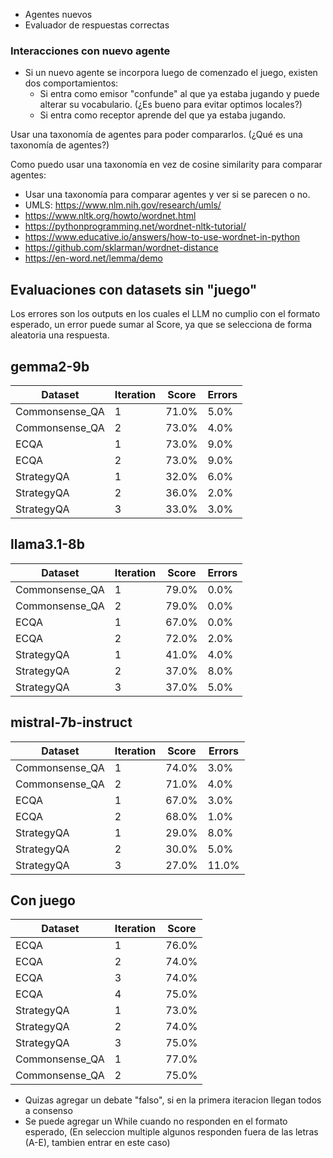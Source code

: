 - Agentes nuevos
- Evaluador de respuestas correctas

### Interacciones con nuevo agente

- Si un nuevo agente se incorpora luego de comenzado el juego, existen dos comportamientos:
  - Si entra como emisor "confunde" al que ya estaba jugando y puede alterar su vocabulario. (¿Es bueno para evitar optimos locales?)
  - Si entra como receptor aprende del que ya estaba jugando.

Usar una taxonomía de agentes para poder compararlos. (¿Qué es una taxonomía de agentes?)

Como puedo usar una taxonomía en vez de cosine similarity para comparar agentes:

- Usar una taxonomía para comparar agentes y ver si se parecen o no.
- UMLS: https://www.nlm.nih.gov/research/umls/
- https://www.nltk.org/howto/wordnet.html
- https://pythonprogramming.net/wordnet-nltk-tutorial/
- https://www.educative.io/answers/how-to-use-wordnet-in-python
- https://github.com/sklarman/wordnet-distance
- https://en-word.net/lemma/demo


## Evaluaciones con datasets sin "juego"

Los errores son los outputs en los cuales el LLM no cumplio con el formato esperado, un error puede sumar al Score, ya que se selecciona de forma aleatoria una respuesta.

## gemma2-9b

| Dataset         | Iteration | Score |Errors|
|-----------------|-----------|-------|------|
| Commonsense_QA  | 1         | 71.0% | 5.0% |
| Commonsense_QA  | 2         | 73.0% | 4.0% |
| ECQA            | 1         | 73.0% | 9.0% |
| ECQA            | 2         | 73.0% | 9.0% |
| StrategyQA      | 1         | 32.0% | 6.0% |
| StrategyQA      | 2         | 36.0% | 2.0% |
| StrategyQA      | 3         | 33.0% | 3.0% |

## llama3.1-8b

| Dataset         | Iteration | Score |Errors|
|-----------------|-----------|-------|------|
| Commonsense_QA  | 1         | 79.0% | 0.0% |
| Commonsense_QA  | 2         | 79.0% | 0.0% |
| ECQA            | 1         | 67.0% | 0.0% |
| ECQA            | 2         | 72.0% | 2.0% |
| StrategyQA      | 1         | 41.0% | 4.0% |
| StrategyQA      | 2         | 37.0% | 8.0% |
| StrategyQA      | 3         | 37.0% | 5.0% |

## mistral-7b-instruct

| Dataset         | Iteration | Score | Errors |
|-----------------|-----------|-------|--------|
| Commonsense_QA  | 1         | 74.0% | 3.0%   |
| Commonsense_QA  | 2         | 71.0% | 4.0%   |
| ECQA            | 1         | 67.0% | 3.0%   |
| ECQA            | 2         | 68.0% | 1.0%   |
| StrategyQA      | 1         | 29.0% | 8.0%   |
| StrategyQA      | 2         | 30.0% | 5.0%   |
| StrategyQA      | 3         | 27.0% | 11.0%  |

## Con juego

| Dataset         | Iteration | Score |
|-----------------|-----------|-------|
| ECQA            | 1         | 76.0% |
| ECQA            | 2         | 74.0% |
| ECQA            | 3         | 74.0% |
| ECQA            | 4         | 75.0% |
| StrategyQA      | 1         | 73.0% |
| StrategyQA      | 2         | 74.0% |
| StrategyQA      | 3         | 75.0% |
| Commonsense_QA  | 1         | 77.0% |
| Commonsense_QA  | 2         | 75.0% |

* Quizas agregar un debate "falso", si en la primera iteracion llegan todos a consenso
* Se puede agregar un While cuando no responden en el formato esperado, (En seleccion multiple algunos responden fuera de las letras (A-E), tambien entrar en este caso)
